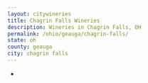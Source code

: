 ```yaml
---
layout: citywineries
title: Chagrin Falls Wineries
description: Wineries in Chagrin Falls, OH
permalink: /ohio/geauga/chagrin-falls/
state: oh
county: geauga
city: chagrin falls
---
```

-
